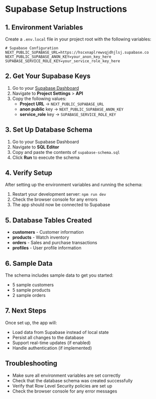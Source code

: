# Supabase Setup Instructions

## 1. Environment Variables

Create a `.env.local` file in your project root with the following variables:

```env
# Supabase Configuration
NEXT_PUBLIC_SUPABASE_URL=https://hscxnaplrewvqjdhjlsj.supabase.co
NEXT_PUBLIC_SUPABASE_ANON_KEY=your_anon_key_here
SUPABASE_SERVICE_ROLE_KEY=your_service_role_key_here
```

## 2. Get Your Supabase Keys

1. Go to your [Supabase Dashboard](https://supabase.com/dashboard/project/hscxnaplrewvqjdhjlsj)
2. Navigate to **Project Settings** > **API**
3. Copy the following values:
   - **Project URL** → `NEXT_PUBLIC_SUPABASE_URL`
   - **anon public** key → `NEXT_PUBLIC_SUPABASE_ANON_KEY`
   - **service_role** key → `SUPABASE_SERVICE_ROLE_KEY`

## 3. Set Up Database Schema

1. Go to your Supabase Dashboard
2. Navigate to **SQL Editor**
3. Copy and paste the contents of `supabase-schema.sql`
4. Click **Run** to execute the schema

## 4. Verify Setup

After setting up the environment variables and running the schema:

1. Restart your development server: `npm run dev`
2. Check the browser console for any errors
3. The app should now be connected to Supabase

## 5. Database Tables Created

- **customers** - Customer information
- **products** - Watch inventory
- **orders** - Sales and purchase transactions
- **profiles** - User profile information

## 6. Sample Data

The schema includes sample data to get you started:
- 5 sample customers
- 5 sample products
- 2 sample orders

## 7. Next Steps

Once set up, the app will:
- Load data from Supabase instead of local state
- Persist all changes to the database
- Support real-time updates (if enabled)
- Handle authentication (if implemented)

## Troubleshooting

- Make sure all environment variables are set correctly
- Check that the database schema was created successfully
- Verify that Row Level Security policies are set up
- Check the browser console for any error messages
